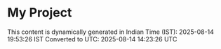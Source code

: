 # My Project

This content is dynamically generated in Indian Time (IST): 2025-08-14 19:53:26 IST
Converted to UTC: 2025-08-14 14:23:26 UTC
